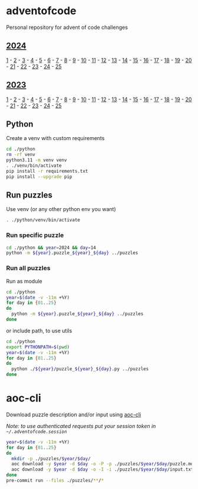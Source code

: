 # adventofcode

Personal repository for advent of code challenges

## [2024](https://adventofcode.com/2024)

[1](https://adventofcode.com/2024/day/1) - [2](https://adventofcode.com/2024/day/2) - [3](https://adventofcode.com/2024/day/3) - [4](https://adventofcode.com/2024/day/4) - [5](https://adventofcode.com/2024/day/5) - [6](https://adventofcode.com/2024/day/6) - [7](https://adventofcode.com/2024/day/7) - [8](https://adventofcode.com/2024/day/8) - [9](https://adventofcode.com/2024/day/9) - [10](https://adventofcode.com/2024/day/10) - [11](https://adventofcode.com/2024/day/11) - [12](https://adventofcode.com/2024/day/12) - [13](https://adventofcode.com/2024/day/13) - [14](https://adventofcode.com/2024/day/14) - [15](https://adventofcode.com/2024/day/15) - [16](https://adventofcode.com/2024/day/16) - [17](https://adventofcode.com/2024/day/17) - [18](https://adventofcode.com/2024/day/18) - [19](https://adventofcode.com/2024/day/19) - [20](https://adventofcode.com/2024/day/20) - [21](https://adventofcode.com/2024/day/21) - [22](https://adventofcode.com/2024/day/22) - [23](https://adventofcode.com/2024/day/23) - [24](https://adventofcode.com/2024/day/24) - [25](https://adventofcode.com/2024/day/25)

## [2023](https://adventofcode.com/2023)

[1](https://adventofcode.com/2023/day/1) - [2](https://adventofcode.com/2023/day/2) - [3](https://adventofcode.com/2023/day/3) - [4](https://adventofcode.com/2023/day/4) - [5](https://adventofcode.com/2023/day/5) - [6](https://adventofcode.com/2023/day/6) - [7](https://adventofcode.com/2023/day/7) - [8](https://adventofcode.com/2023/day/8) - [9](https://adventofcode.com/2023/day/9) - [10](https://adventofcode.com/2023/day/10) - [11](https://adventofcode.com/2023/day/11) - [12](https://adventofcode.com/2023/day/12) - [13](https://adventofcode.com/2023/day/13) - [14](https://adventofcode.com/2023/day/14) - [15](https://adventofcode.com/2023/day/15) - [16](https://adventofcode.com/2023/day/16) - [17](https://adventofcode.com/2023/day/17) - [18](https://adventofcode.com/2023/day/18) - [19](https://adventofcode.com/2023/day/19) - [20](https://adventofcode.com/2023/day/20) - [21](https://adventofcode.com/2023/day/21) - [22](https://adventofcode.com/2023/day/22) - [23](https://adventofcode.com/2023/day/23) - [24](https://adventofcode.com/2023/day/24) - [25](https://adventofcode.com/2023/day/25)

## Python

Create a venv with custom requirements

```bash
cd ./python
rm -rf venv
python3.11 -m venv venv
. ./venv/bin/activate
pip install -r requirements.txt
pip install --upgrade pip
```

## Run puzzles

Use venv (or any other python env you want)

```bash
. ./python/venv/bin/activate
```

### Run specific puzzle

```bash
cd ./python && year=2024 && day=14
python -m ${year}.puzzle_${year}_${day} ../puzzles
```

### Run all puzzles

Run as module

```bash
cd ./python
year=$(date -v -11m +%Y)
for day in {01..25}
do
  python -m ${year}.puzzle_${year}_${day} ../puzzles
done
```

or include path, to use utils

```bash
cd ./python
export PYTHONPATH=$(pwd)
year=$(date -v -11m +%Y)
for day in {01..25}
do
  python ./${year}/puzzle_${year}_${day}.py ../puzzles
done
```

# aoc-cli

Download puzzle description and/or input using [aoc-cli](https://github.com/scarvalhojr/aoc-cli)

_Note: to use authenticated requests put your session token in `~/.adventofcode.session`_

```bash
year=$(date -v -11m +%Y)
for day in {01..25}
do
  mkdir -p ./puzzles/$year/$day/
  aoc download -y $year -d $day -o -P -p ./puzzles/$year/$day/puzzle.md
  aoc download -y $year -d $day -o -I -i ./puzzles/$year/$day/input.txt
done
pre-commit run --files ./puzzles/**/*
```
